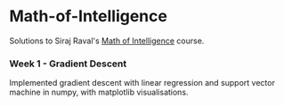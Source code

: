 # Math-of-Intelligence
Solutions to Siraj Raval's [Math of Intelligence](https://github.com/llSourcell/The_Math_of_Intelligence) course.

### Week 1 - Gradient Descent
Implemented gradient descent with linear regression and support vector machine in numpy, with matplotlib visualisations.
